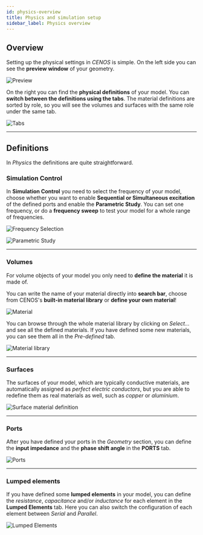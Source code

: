 ```yaml
---
id: physics-overview
title: Physics and simulation setup
sidebar_label: Physics overview
---
```


## Overview

Setting up the physical settings in *CENOS* is simple. On the left side you can see the **preview window** of your geometry.

<p align="center">

![Preview](assets/physics/1.png)

</p>

On the right you can find the **physical definitions** of your model. You can **switch between the definitions using the tabs**. The material definitions are sorted by role, so you will see the volumes and surfaces with the same role under the same tab.

<p align="center">

![Tabs](assets/physics/2.png)

</p>

---

## Definitions

In *Physics* the definitions are quite straightforward.

### Simulation Control

In **Simulation Control** you need to select the frequency of your model, choose whether you want to enable **Sequential or Simultaneous excitation** of the defined ports and enable the **Parametric Study**. You can set one frequency, or do a **frequency sweep** to test your model for a whole range of frequencies.

<p align="center">

![Frequency Selection](assets/physics/3.png)

</p>

<p align="center">

![Parametric Study](assets/physics/9.png)

</p>

---

### Volumes

For volume objects of your model you only need to **define the material** it is made of.

You can write the name of your material directly into **search bar**, choose from CENOS's **built-in material library** or **define your own material**!

<p align="center">

![Material](assets/physics/4.png)

</p>

You can browse through the whole material library by clicking on *Select...* and see all the defined materials. If you have defined some new materials, you can see them all in the *Pre-defined* tab.

<p align="center">

![Material library](assets/physics/10.png)

</p>

---

### Surfaces

The surfaces of your model, which are typically conductive materials, are automatically assigned as *perfect electric conductors*, but you are able to redefine them as real materials as well, such as *copper* or *aluminium*.

<p align="center">

![Surface material definition](assets/physics/6.png)

</p>

---

### Ports

After you have defined your ports in the *Geometry* section, you can define the **input impedance** and the **phase shift angle** in the **PORTS** tab.

<p align="center">

![Ports](assets/physics/7.png)

</p>

---

### Lumped elements

If you have defined some **lumped elements** in your model, you can define the *resistance*, *capacitance* and/or *inductance* for each element in the **Lumped Elements** tab. Here you can also switch the configuration of each element between *Serial* and *Parallel*.

<p align="center">

![Lumped Elements](assets/physics/8.png)

</p>
